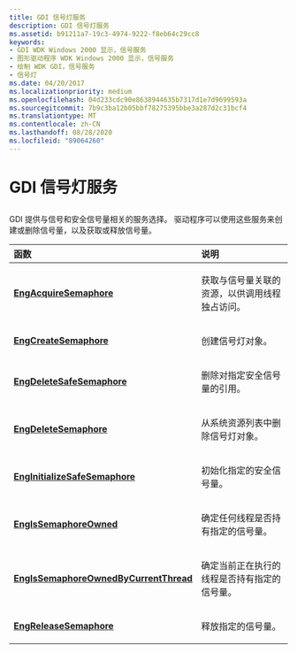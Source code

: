 ```yaml
---
title: GDI 信号灯服务
description: GDI 信号灯服务
ms.assetid: b91211a7-19c3-4974-9222-f8eb64c29cc8
keywords:
- GDI WDK Windows 2000 显示，信号服务
- 图形驱动程序 WDK Windows 2000 显示，信号服务
- 绘制 WDK GDI，信号服务
- 信号灯
ms.date: 04/20/2017
ms.localizationpriority: medium
ms.openlocfilehash: 04d233cdc90e8638944635b7317d1e7d9699593a
ms.sourcegitcommit: 7b9c3ba12b05bbf78275395bbe3a287d2c31bcf4
ms.translationtype: MT
ms.contentlocale: zh-CN
ms.lasthandoff: 08/28/2020
ms.locfileid: "89064260"
---
```

# <a name="gdi-semaphore-services"></a>GDI 信号灯服务


## <span id="ddk_gdi_semaphore_services_gg"></span><span id="DDK_GDI_SEMAPHORE_SERVICES_GG"></span>


GDI 提供与信号和安全信号量相关的服务选择。 驱动程序可以使用这些服务来创建或删除信号量，以及获取或释放信号量。

<table>
<colgroup>
<col width="50%" />
<col width="50%" />
</colgroup>
<thead>
<tr class="header">
<th align="left">函数</th>
<th align="left">说明</th>
</tr>
</thead>
<tbody>
<tr class="odd">
<td align="left"><p><a href="https://docs.microsoft.com/windows/desktop/api/winddi/nf-winddi-engacquiresemaphore" data-raw-source="[&lt;strong&gt;EngAcquireSemaphore&lt;/strong&gt;](/windows/desktop/api/winddi/nf-winddi-engacquiresemaphore)"><strong>EngAcquireSemaphore</strong></a></p></td>
<td align="left"><p>获取与信号量关联的资源，以供调用线程独占访问。</p></td>
</tr>
<tr class="even">
<td align="left"><p><a href="https://docs.microsoft.com/windows/desktop/api/winddi/nf-winddi-engcreatesemaphore" data-raw-source="[&lt;strong&gt;EngCreateSemaphore&lt;/strong&gt;](/windows/desktop/api/winddi/nf-winddi-engcreatesemaphore)"><strong>EngCreateSemaphore</strong></a></p></td>
<td align="left"><p>创建信号灯对象。</p></td>
</tr>
<tr class="odd">
<td align="left"><p><a href="https://docs.microsoft.com/windows/desktop/api/winddi/nf-winddi-engdeletesafesemaphore" data-raw-source="[&lt;strong&gt;EngDeleteSafeSemaphore&lt;/strong&gt;](/windows/desktop/api/winddi/nf-winddi-engdeletesafesemaphore)"><strong>EngDeleteSafeSemaphore</strong></a></p></td>
<td align="left"><p>删除对指定安全信号量的引用。</p></td>
</tr>
<tr class="even">
<td align="left"><p><a href="https://docs.microsoft.com/windows/desktop/api/winddi/nf-winddi-engdeletesemaphore" data-raw-source="[&lt;strong&gt;EngDeleteSemaphore&lt;/strong&gt;](/windows/desktop/api/winddi/nf-winddi-engdeletesemaphore)"><strong>EngDeleteSemaphore</strong></a></p></td>
<td align="left"><p>从系统资源列表中删除信号灯对象。</p></td>
</tr>
<tr class="odd">
<td align="left"><p><a href="https://docs.microsoft.com/windows/desktop/api/winddi/nf-winddi-enginitializesafesemaphore" data-raw-source="[&lt;strong&gt;EngInitializeSafeSemaphore&lt;/strong&gt;](/windows/desktop/api/winddi/nf-winddi-enginitializesafesemaphore)"><strong>EngInitializeSafeSemaphore</strong></a></p></td>
<td align="left"><p>初始化指定的安全信号量。</p></td>
</tr>
<tr class="even">
<td align="left"><p><a href="https://docs.microsoft.com/windows/desktop/api/winddi/nf-winddi-engissemaphoreowned" data-raw-source="[&lt;strong&gt;EngIsSemaphoreOwned&lt;/strong&gt;](/windows/desktop/api/winddi/nf-winddi-engissemaphoreowned)"><strong>EngIsSemaphoreOwned</strong></a></p></td>
<td align="left"><p>确定任何线程是否持有指定的信号量。</p></td>
</tr>
<tr class="odd">
<td align="left"><p><a href="https://docs.microsoft.com/windows/desktop/api/winddi/nf-winddi-engissemaphoreownedbycurrentthread" data-raw-source="[&lt;strong&gt;EngIsSemaphoreOwnedByCurrentThread&lt;/strong&gt;](/windows/desktop/api/winddi/nf-winddi-engissemaphoreownedbycurrentthread)"><strong>EngIsSemaphoreOwnedByCurrentThread</strong></a></p></td>
<td align="left"><p>确定当前正在执行的线程是否持有指定的信号量。</p></td>
</tr>
<tr class="even">
<td align="left"><p><a href="https://docs.microsoft.com/windows/desktop/api/winddi/nf-winddi-engreleasesemaphore" data-raw-source="[&lt;strong&gt;EngReleaseSemaphore&lt;/strong&gt;](/windows/desktop/api/winddi/nf-winddi-engreleasesemaphore)"><strong>EngReleaseSemaphore</strong></a></p></td>
<td align="left"><p>释放指定的信号量。</p></td>
</tr>
</tbody>
</table>

 

 

